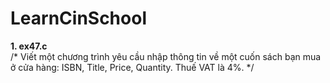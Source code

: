# LearnCinSchool

<b> 1. ex47.c </b>
<br>
/* 
Viết một chương trình yêu cầu nhập thông tin về một cuốn 
sách bạn mua ở cửa hàng: ISBN, Title, Price, Quantity. 
Thuế VAT là 4%. 
*/
</br>
